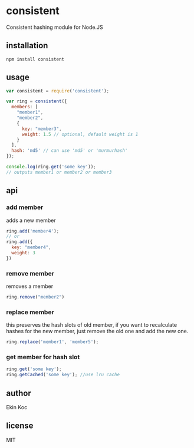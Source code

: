 # consistent
Consistent hashing module for Node.JS

## installation

```
npm install consistent
```

## usage

```js
var consistent = require('consistent');

var ring = consistent({
  members: [
    "member1",
    "member2",
    {
      key: "member3",
      weight: 1.5 // optional, default weight is 1
    }
  ],
  hash: 'md5' // can use 'md5' or 'murmurhash'
});

console.log(ring.get('some key'));
// outputs member1 or member2 or member3
```

## api

### add member
adds a new member

```js
ring.add('member4');
// or
ring.add({
  key: "member4",
  weight: 3
})
```

### remove member
removes a member

```js
ring.remove("member2")
```

### replace member
this preserves the hash slots of old member, if you want to recalculate hashes for the new member, just remove the old one and add the new one.

```js
ring.replace('member1', 'member5');
```

### get member for hash slot

```js
ring.get('some key');
ring.getCached('some key'); //use lru cache
```

## author
Ekin Koc

## license
MIT
